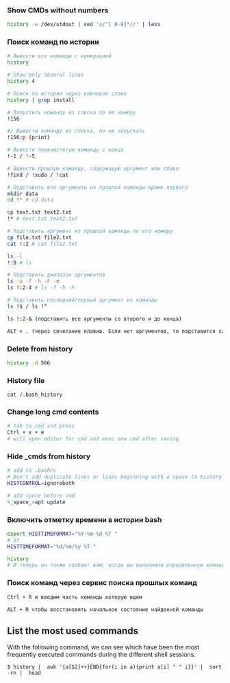 ### Show CMDs without numbers

```bash
history -w /dev/stdout | sed 's/^[ 0-9]*//' | less
```



### Поиск команд по истории

```bash
# Вывести все команды с нумерацией
history

# Show only several lines
history 4

# Поиск по истории через ключевое слово
history | grep install

# Запустить команду из списка по ее номеру
!156

#/ Вывести команду из списка, но не запускать
!156:p (print)

# Вывести первую/пятую команду с конца
!-1 / !-5

# Вывести прошлую команду, содержащую аргумент или слово
!find / !sudo / !cat

# Подставить все аргументы из прошлой команды кроме первого
mkdir data
cd !* # cd data

cp text.txt text2.txt
!* # text.txt text2.txt

# Подставить аргумент из прошлой команды по его номеру
cp file.txt file2.txt
cat !:2 # cat file2.txt

ls -l
!:0 # ls

# Подставить диапазон аргументов
ls -a -f -h -F -m
ls !:2-4 # ls -f -h -F

# Подставить последний/первый аргумент из команды
ls !$ / ls !^

ls !:2-& (подставить все аргументы со второго и до конца)

ALT + . (через сочетание клавиш. Если нет аргументов, то подставится сама команда)
```

### Delete from history

```bash
history -d 566
```

### History file

```bah
cat /.bash_history
```

### Change long cmd contents

```bash
# tab to cmd and press
Ctrl + x + e 
# will open editor for cmd and exec new cmd after saving
```



### Hide  _cmds from history

```bash
# add to .bashrc
# Don't add duplicate lines or lines beginning with a space to history
HISTCONTROL=ignoreboth

# add space before cmd
<_space_>apt update
```



### Включить отметку времени в истории bash 

```bash
export HISTTIMEFORMAT="%Y-%m-%d %T "
# or
HISTTIMEFORMAT="%d/%m/%y %T "

history
# И теперь он также сообщит вам, когда вы выполнили определенную команду в истории
```

### Поиск команд через сервис поиска прошлых команд

```bash
Ctrl + R и вводим часть команды которую ищем

ALT + R чтобы восстановить начальное состояние найденной команды
```

## List the most used commands

With the following command, we can see which have been the most frequently executed commands during the different shell sessions.

```
$ history |  awk '{a[$2]++}END{for(i in a){print a[i] " " i}}' |  sort -rn |  head
```
